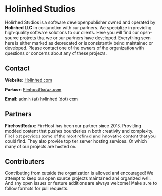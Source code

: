 # Holinhed Studios

Holinhed Studios is a software developer/publisher owned and operated by **Holinhed LLC** in conjunction with our partners. We specialize in providing high-quality software solutions to our clients. Here you will find our open-source projects that we or our partners have developed. Everything seen here is either marked as deprecated or is consistently being maintained or developed. Please contact one of the owners of the organization with questions or concerns about any of these projects. 

## Contact

**Website**: [Holinhed.com](https://holinhed.com)

**Partner**: [FirehostRedux.com](https://firehostredux.com)

**Email**: admin (at) holinhed (dot) com

## Partners

**__FirehostRedux__**: FireHost has been our partner since 2018. Providing modded content that pushes bounderies in both creativity and complexity. FireHost provides some of the most refined and innovative content that you could find. They also provide top tier server hosting services. Of which many of our projects are hosted on.

## Contributers

Contributing from outside the organization is allowed and encouraged! We attempt to keep our open source projects maintained and organized well. And any open issues or feature additions are always welcome! Make sure to follow formats for pull requests.


